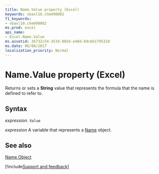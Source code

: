 ```yaml
---
title: Name.Value property (Excel)
keywords: vbaxl10.chm490082
f1_keywords:
- vbaxl10.chm490082
ms.prod: excel
api_name:
- Excel.Name.Value
ms.assetid: 26732c54-3519-885d-e40d-69c6b1795318
ms.date: 06/08/2017
localization_priority: Normal
---
```



# Name.Value property (Excel)

Returns or sets a  **String** value that represents the formula that the name is defined to refer to.


## Syntax

_expression_. `Value`

_expression_ A variable that represents a [Name](Excel.Name.md) object.


## See also


[Name Object](Excel.Name.md)

[!include[Support and feedback](~/includes/feedback-boilerplate.md)]